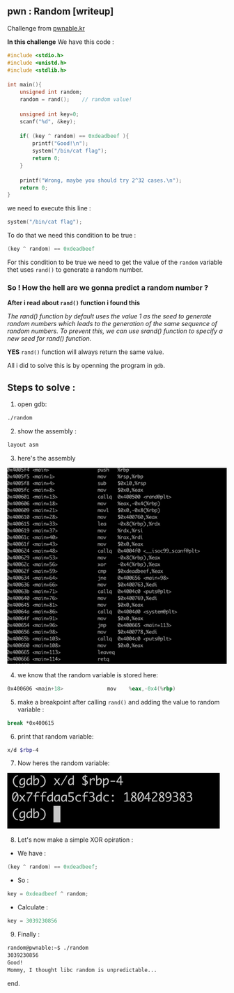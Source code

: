## pwn : Random [writeup]

Challenge from [pwnable.kr](https://pwnable.kr/)

**In this challenge** We have this code :
```c
#include <stdio.h>
#include <unistd.h>
#include <stdlib.h>

int main(){
	unsigned int random;
	random = rand();	// random value!

	unsigned int key=0;
	scanf("%d", &key);

	if( (key ^ random) == 0xdeadbeef ){
		printf("Good!\n");
		system("/bin/cat flag");
		return 0;
	}

	printf("Wrong, maybe you should try 2^32 cases.\n");
	return 0;
}

```

we need to execute this line :
```c
system("/bin/cat flag");
```
To do that we need this condition to be true :
```c
(key ^ random) == 0xdeadbeef
```
For this condition to be true we need to get the value of the `random` variable thet uses `rand()` to generate a random number.

### So ! How the hell are we gonna predict a random number ?

**After i read about `rand()` function i found this**

*The rand() function by default uses the value 1 as the seed to generate random numbers which leads to the generation of the same sequence of random numbers. To prevent this, we can use srand() function to specify a new seed for rand() function.*

**YES** `rand()` function will always return the same value.

All i did to solve this is by openning the program in `gdb`.

## Steps to solve :

1. open gdb:
```bash
./random
```

2. show the assembly :
```bash
layout asm
```

3. here's the assembly

![gdb](/assets/gdb.png)

4. we know that the random variable is stored here:
```asm
0x400606 <main+18>              mov    %eax,-0x4(%rbp)
```
5. make a breakpoint after calling `rand()` and adding the value to random variable :
```bash
break *0x400615
```
6. print that random variable:
```bash
x/d $rbp-4
```

7. Now heres the random variable:

![gdb](/assets/gdb2.png)

8. Let's now make a simple XOR opiration :
- We have :
```c
(key ^ random) == 0xdeadbeef;
```
- So :
```c
key = 0xdeadbeef ^ random;
```

- Calculate :
```c
key = 3039230856
```

9. Finally :
```bash
random@pwnable:~$ ./random
3039230856
Good!
Mommy, I thought libc random is unpredictable...
```

end.
